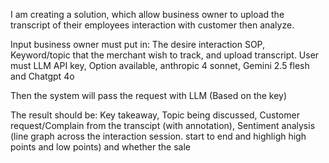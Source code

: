 I am creating a solution, which allow business owner to upload the transcript of their employees interaction with customer then analyze.

Input business owner must put in: The desire interaction SOP, Keyword/topic that the merchant wish to track, and upload transcript. User must LLM API key, Option available, anthropic 4 sonnet, Gemini 2.5 flesh and Chatgpt 4o 

Then the system will pass the request with LLM (Based on the key)

The result should be: Key takeaway, Topic being discussed, Customer request/Complain from the transcipt (with annotation), Sentiment analysis (line graph across the interaction session. start to end and highligh high points and low points) and whether the sale
